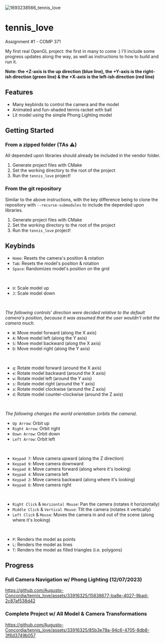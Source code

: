 ![1693238566_tennis_love](https://github.com/Augusto-Concordia/tennis_love/assets/33916325/ef518efa-1a40-484f-95a7-68a46cbb4df0)

# tennis_love
Assignment #1 - COMP 371

My first real OpenGL project: the first in many to come :) I'll include some progress updates along the way, as well as instructions to how to build and run it.

**Note: the +Z-axis is the up direction (blue line), the +Y-axis is the right-ish direction (green line) & the +X-axis is the left-ish direction (red line)**

## Features
* Many keybinds to control the camera and the model
* Animated and fun-shaded tennis racket with ball
* Lit model using the simple Phong Lighting model

## Getting Started
### From a zipped folder (TAs ⚠️)
All depended upon libraries should already be included in the vendor folder.

1. Generate project files with CMake
2. Set the working directory to the root of the project
3. Run the `tennis_love` project!

### From the git repository
Similar to the above instructions, with the key difference being to clone the repository with `--recurse-submodules` to include the depended upon libraries.

1. Generate project files with CMake
2. Set the working directory to the root of the project
3. Run the `tennis_love` project!

## Keybinds
* `Home`: Resets the camera's position & rotation
* `Tab`: Resets the model's position & rotation
* `Space`: Randomizes model's position on the grid

<br/>

* `U`: Scale model up
* `J`: Scale model down

<br/>

_The following controls' direction were decided relative to the default camera's position, because it was assumed that the user wouldn't orbit the camera much._
* `W`: Move model forward (along the X axis)
* `A`: Move model left (along the Y axis)
* `S`: Move model backward (along the X axis)
* `D`: Move model right (along the Y axis)

<br/>

* `q`: Rotate model forward (around the X axis)
* `e`: Rotate model backward (around the X axis)
* `w`: Rotate model left (around the Y axis)
* `s`: Rotate model right (around the Y axis)
* `a`: Rotate model clockwise (around the Z axis)
* `d`: Rotate model counter-clockwise (around the Z axis)

<br/>

_The following changes the world orientation (orbits the camera)._
* `Up Arrow`: Orbit up
* `Right Arrow`: Orbit right
* `Down Arrow`: Orbit down
* `Left Arrow`: Orbit left

<br/>

* `Keypad 7`: Move camera upward (along the Z direction)
* `Keypad 9`: Move camera downward
* `Keypad 8`: Move camera forward (along where it's looking)
* `Keypad 4`: Move camera left
* `Keypad 2`: Move camera backward (along where it's looking)
* `Keypad 6`: Move camera right

<br/>

* `Right Click` & `Horizontal Mouse`: Pan the camera (rotates it horizontally)
* `Middle Click` & `Vertical Mouse`: TIlt the camera (rotates it vertically)
* `Left Click` & `Mouse`: Moves the camera in and out of the scene (along where it's looking)

<br/>

* `P`: Renders the model as points
* `L`: Renders the model as lines
* `T`: Renders the model as filled triangles (i.e. polygons)

## Progress
### Full Camera Navigation w/ Phong Lighting (12/07/2023)
https://github.com/Augusto-Concordia/tennis_love/assets/33916325/15838677-ba8e-4027-9bad-2c87af538d42

### Complete Project w/ All Model & Camera Transformations
https://github.com/Augusto-Concordia/tennis_love/assets/33916325/85b3e78a-94c6-4705-8db8-3f6d3749b057
